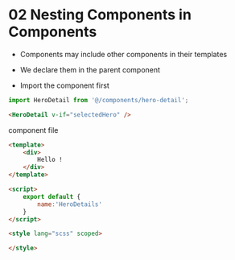 # 02 Nesting Components in Components

- Components may include other components in their templates
- We declare them in the parent component

- Import the component first

```javascript
import HeroDetail from '@/components/hero-detail';
```

```html
<HeroDetail v-if="selectedHero" />  
```

component file

```html
<template>
    <div>
        Hello !
    </div>
</template>

<script>
    export default {
        name:'HeroDetails'
    }
</script>

<style lang="scss" scoped>

</style>
```